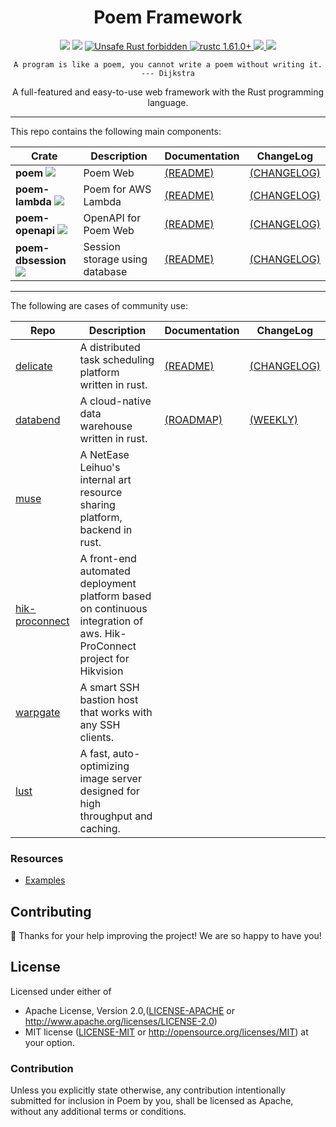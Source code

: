 <h1 align="center">Poem Framework</h1>

<div align="center">
  <!-- CI -->
  <img src="https://github.com/poem-web/poem/workflows/CI/badge.svg" />
  <!-- codecov -->
  <img src="https://codecov.io/gh/poem-web/poem/branch/master/graph/badge.svg" />
  <a href="https://github.com/rust-secure-code/safety-dance/">
    <img src="https://img.shields.io/badge/unsafe-forbidden-success.svg?style=flat-square"
      alt="Unsafe Rust forbidden" />
  </a>
  <a href="https://blog.rust-lang.org/2021/11/01/Rust-1.61.0.html">
    <img src="https://img.shields.io/badge/rustc-1.61.0+-ab6000.svg"
      alt="rustc 1.61.0+" />
  </a>
  <a href="https://discord.gg/qWWNxwasb7">
    <img src="https://img.shields.io/discord/932986985604333638.svg?label=&logo=discord&logoColor=ffffff&color=7389D8&labelColor=6A7EC2" />
  </a>
  <a href="https://deps.rs/repo/github/poem-web/poem">
    <img src="https://img.shields.io/librariesio/release/cargo/poem.svg" />
  </a>
</div>
<p align="center"><code>A program is like a poem, you cannot write a poem without writing it. --- Dijkstra</code></p>
<p align="center"> A full-featured and easy-to-use web framework with the Rust programming language.</p>

***

This repo contains the following main components:

| Crate                                                                                                             | Description                    | Documentation                        | ChangeLog                                  |
|-------------------------------------------------------------------------------------------------------------------|--------------------------------|--------------------------------------|--------------------------------------------|
| **poem** [![](https://img.shields.io/crates/v/poem)](https://crates.io/crates/poem)                               | Poem Web                       | [(README)](poem/README.md)           | [(CHANGELOG)](poem/CHANGELOG.md)           |
| **poem-lambda** [![](https://img.shields.io/crates/v/poem-lambda)](https://crates.io/crates/poem-lambda)          | Poem for AWS Lambda            | [(README)](poem-lambda/README.md)    | [(CHANGELOG)](poem-lambda/CHANGELOG.md)    |
| **poem-openapi** [![](https://img.shields.io/crates/v/poem-openapi)](https://crates.io/crates/poem-openapi)       | OpenAPI for Poem Web           | [(README)](poem-openapi/README.md)   | [(CHANGELOG)](poem-openapi/CHANGELOG.md)   |
| **poem-dbsession** [![](https://img.shields.io/crates/v/poem-dbsession)](https://crates.io/crates/poem-dbsession) | Session storage using database | [(README)](poem-dbsession/README.md) | [(CHANGELOG)](poem-dbsession/CHANGELOG.md) |

***

The following are cases of community use:

| Repo                                                                             | Description                                                                                                            | Documentation                                                    | ChangeLog                                                                      |
|----------------------------------------------------------------------------------|------------------------------------------------------------------------------------------------------------------------|------------------------------------------------------------------|--------------------------------------------------------------------------------|
| [delicate](https://github.com/BinChengZhao/delicate)                             | A distributed task scheduling platform written in rust.                                                                | [(README)](https://delicate-rs.github.io/Roadmap.html)           | [(CHANGELOG)](https://github.com/BinChengZhao/delicate/blob/main/CHANGELOG.md) |
| [databend](https://github.com/datafuselabs/databend)                             | A cloud-native data warehouse written in rust.                                                                         | [(ROADMAP)](https://github.com/datafuselabs/databend/issues/746) | [(WEEKLY)](https://github.com/datafuselabs/weekly)                             |
| [muse](https://leihuo.163.com/)                                                  | A NetEase Leihuo's internal art resource sharing platform, backend in rust.                                            |                                                                  |                                                                                |
| [hik-proconnect](https://www.hikvision.com/en/products/software/hik-proconnect/) | A front-end automated deployment platform based on continuous integration of aws. Hik-ProConnect project for Hikvision |                                                                  |                                                                                |
| [warpgate](https://github.com/eugeny/warpgate)                                   | A smart SSH bastion host that works with any SSH clients.                                                              |                                                                  |                                                                                |
| [lust](https://github.com/ChillFish8/lust)                                       | A fast, auto-optimizing image server designed for high throughput and caching.                                         |                                                                  |                                                                                |

### Resources

- [Examples](https://github.com/poem-web/poem/tree/master/examples)

## Contributing

:balloon: Thanks for your help improving the project! We are so happy to have you!


## License

Licensed under either of

* Apache License, Version 2.0,([LICENSE-APACHE](./LICENSE-APACHE) or http://www.apache.org/licenses/LICENSE-2.0)
* MIT license ([LICENSE-MIT](./LICENSE-MIT) or http://opensource.org/licenses/MIT)
  at your option.

### Contribution

Unless you explicitly state otherwise, any contribution intentionally submitted for inclusion in Poem by you, shall be licensed as Apache, without any additional terms or conditions.
